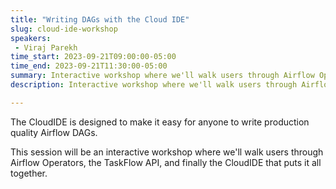 ```yaml
---
title: "Writing DAGs with the Cloud IDE"
slug: cloud-ide-workshop
speakers:
 - Viraj Parekh
time_start: 2023-09-21T09:00:00-05:00
time_end: 2023-09-21T11:30:00-05:00
summary: Interactive workshop where we'll walk users through Airflow Operators, the TaskFlow API, and finally the CloudIDE that puts it all together.
description: Interactive workshop where we'll walk users through Airflow Operators, the TaskFlow API, and finally the CloudIDE that puts it all together.

---
```


The CloudIDE is designed to make it easy for anyone to write production quality Airflow DAGs.

This session will be an interactive workshop where we'll walk users through Airflow Operators, the TaskFlow API, and finally the CloudIDE that puts it all together.